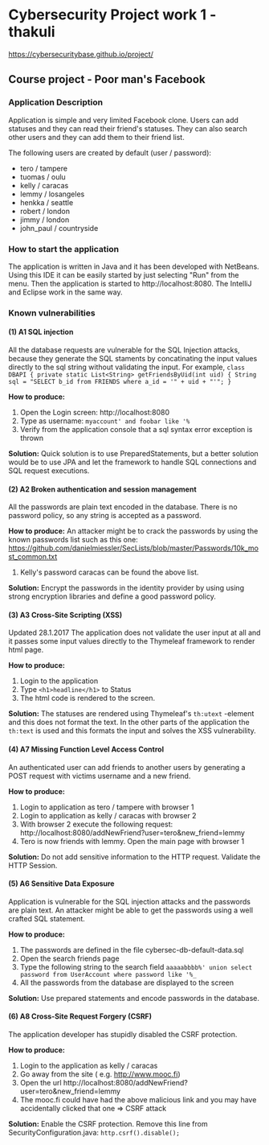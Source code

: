 # Cybersecurity Project work 1 - thakuli

https://cybersecuritybase.github.io/project/ 

## Course project - Poor man's Facebook
### Application Description
Application is simple and very limited Facebook clone. Users can add statuses and they can read their
friend's statuses. They can also search other users and they can add them to their
friend list.

The following users are created by default (user / password):

- tero / tampere
- tuomas / oulu
- kelly / caracas
- lemmy / losangeles
- henkka / seattle
- robert / london
- jimmy / london
- john_paul / countryside

### How to start the application
The application is written in Java and it has been developed with NetBeans. Using this IDE
it can be easily started by just selecting "Run" from the menu. Then the application is started
to http://localhost:8080. The IntelliJ and Eclipse work in the same way.


### Known vulnerabilities
#### (1) A1 SQL injection
All the database requests are vulnerable for the SQL Injection attacks, because
they generate the SQL staments by concatinating the input values directly to the
sql string without validating the input.
For example, 
`class DBAPI {
  private static List<String> getFriendsByUid(int uid) {
    String sql = "SELECT b_id from FRIENDS where a_id = '" + uid + "'";
}`

**How to produce:**

1. Open the Login screen: http://localhost:8080
2. Type as username: `myaccount' and foobar like '%`
3. Verify from the application console that a sql syntax error exception is thrown

**Solution:**
Quick solution is to use PreparedStatements, but a better solution would be to 
use JPA and let the framework to handle SQL connections and SQL request executions.


#### (2) A2 Broken authentication and session management
All the passwords are plain text encoded in the database. There is no password policy, so any 
string is accepted as a password.

**How to produce:**
An attacker might be to crack the passwords by using the known passwords list such as this one: 
https://github.com/danielmiessler/SecLists/blob/master/Passwords/10k_most_common.txt


1. Kelly's password caracas can be found the above list.

**Solution:**
Encrypt the passwords in the identity provider by using using strong encryption libraries and 
define a good password policy.


#### (3) A3 Cross-Site Scripting (XSS)
Updated 28.1.2017
The application does not validate the user input at all and it passes some input values 
directly to the Thymeleaf framework to render html page. 

**How to produce:**

1. Login to the application
2. Type `<h1>headline</h1>` to Status
3. The html code is rendered to the screen. 

**Solution:**
The statuses are rendered using Thymeleaf's `th:utext` -element and this does not format the text. 
In the other parts of the application the `th:text` is used and this formats the input and solves the XSS vulnerability.


#### (4) A7 Missing Function Level Access Control
An authenticated user can add friends to another users by generating a POST request
with victims username and a new friend.

**How to produce:**

1. Login to application as tero / tampere with browser 1
2. Login to application as kelly / caracas with browser 2
3. With browser 2 execute the following request: http://localhost:8080/addNewFriend?user=tero&new_friend=lemmy
4. Tero is now friends with lemmy. Open the main page with browser 1

**Solution:**
Do not add sensitive information to the HTTP request. Validate the HTTP Session.


#### (5) A6 Sensitive Data Exposure
Application is vulnerable for the SQL injection attacks and the passwords are plain text.
An attacker might be able to get the passwords using a well crafted SQL statement.

**How to produce:**

1. The passwords are defined in the file cybersec-db-default-data.sql
2. Open the search friends page
3. Type the following string to the search field `aaaaabbbb%' union select password from UserAccount where password like '%_`
4. All the passwords from the database are displayed to the screen

**Solution:**
Use prepared statements and encode passwords in the database.


#### (6) A8 Cross-Site Request Forgery (CSRF)
The application developer has stupidly disabled the CSRF protection.

**How to produce:**

1. Login to the application as kelly / caracas
2. Go away from the site ( e.g. http://www.mooc.fi)
3. Open the url http://localhost:8080/addNewFriend?user=tero&new_friend=lemmy
4. The mooc.fi could have had the above malicious link and you may have accidentally clicked that one => CSRF attack 

**Solution:**
Enable the CSRF protection. Remove this line from SecurityConfiguration.java: `http.csrf().disable();`

